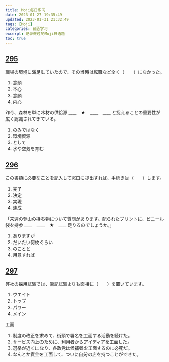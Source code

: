 ```yaml
---
title: Moji每日练习
date: 2023-01-27 19:35:49
updated: 2023-01-31 21:32:49
tags: [Moji]
categories: 日语学习
excerpt: 记录做过的Moji日语题
toc: true
---
```


## [295](https://www.mojidict.com/article/bNzFSOxogM)

職場の環境に満足していたので、その当時は転職など全く（　　）になかった。

1. 念頭
2. 本心
3. 念願
4. 内心

昨今、森林を単に木材の供給源 ____　__★__　____　____ と捉えることの重要性が広く認識されてきている。

1. のみではなく
2. 環境資源
3. として
4. 水や空気を育む

## [296](https://www.mojidict.com/article/14WciNifTr)

この書類に必要なことを記入して窓口に提出すれば、手続きは（　　）します。

1. 完了
2. 決定
3. 実現
4. 達成

「来週の登山の持ち物について質問があります。配られたプリントに、ビニール袋を持参 ____　____　__★__　____ 足りるのでしょうか。」

1. ありますが
2. だいたい何枚ぐらい
3. のことと
4. 用意すれば

## [297](https://www.mojidict.com/article/cmBti4Udfy)

弊社の採用試験では、筆記試験よりも面接に（　　）を置いています。

1. ウエイト
2. トップ
3. パワー
4. メイン

工面

1. 制度の改正を求めて、街頭で署名を工面する活動を続けた。
2. サービス向上のために、利用者からアイディアを工面した。
3. 選挙が近くになり、各政党は候補者を工面するのに必死だ。
4. なんとか資金を工面して、ついに自分の店を持つことができた。